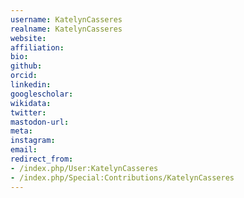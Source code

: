 ```yaml
---
username: KatelynCasseres
realname: KatelynCasseres
website: 
affiliation: 
bio: 
github: 
orcid: 
linkedin: 
googlescholar: 
wikidata: 
twitter: 
mastodon-url: 
meta:
instagram:
email:
redirect_from:
- /index.php/User:KatelynCasseres
- /index.php/Special:Contributions/KatelynCasseres
---
```

